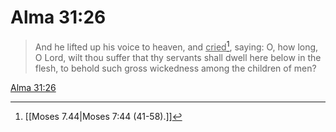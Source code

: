 # Alma 31:26

> And he lifted up his voice to heaven, and <u>cried</u>[^a], saying: O, how long, O Lord, wilt thou suffer that thy servants shall dwell here below in the flesh, to behold such gross wickedness among the children of men?

[Alma 31:26](https://www.churchofjesuschrist.org/study/scriptures/bofm/alma/31?lang=eng&id=p26#p26)


[^a]: [[Moses 7.44|Moses 7:44 (41-58).]]
